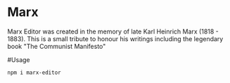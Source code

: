 # Marx

Marx Editor was created in the memory of late Karl Heinrich Marx (1818 - 1883). 
This is a small tribute to honour his writings including the legendary book "The Communist Manifesto"


#Usage

    npm i marx-editor

